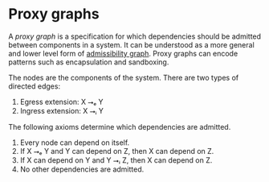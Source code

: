 # Proxy graphs

A *proxy graph* is a specification for which dependencies should be admitted between components in a system. It can be understood as a more general and lower level form of [admissibility graph](https://github.com/stepchowfun/proofs/tree/main/proofs/AdmissibilityGraph). Proxy graphs can encode patterns such as encapsulation and sandboxing.

The nodes are the components of the system. There are two types of directed edges:

1. Egress extension: X ⭢ₑ Y
2. Ingress extension: X ⭢ᵢ Y

The following axioms determine which dependencies are admitted.

1. Every node can depend on itself.
3. If X ⭢ₑ Y and Y can depend on Z, then X can depend on Z.
2. If X can depend on Y and Y ⭢ᵢ Z, then X can depend on Z.
4. No other dependencies are admitted.
